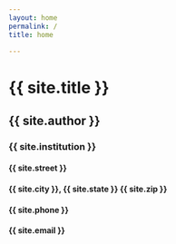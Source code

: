 ```yaml
---
layout: home
permalink: /
title: home

---
```


<h1 class="profile">{{ site.title }}</h1>
<h2 class="profile">{{ site.author }}</h2>
<h3 class="profile">{{ site.institution }}</h3>
<h4 class="profile">{{ site.street }}</h4>
<h4 class="profile">{{ site.city }}, {{ site.state }} {{ site.zip }}</h4>
<h4 class="profile">{{ site.phone }}</h4>
<h4 class="profile">{{ site.email }}</h4>

